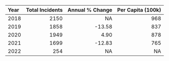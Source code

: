 |Year | Total Incidents| Annual % Change| Per Capita (100k)|
|:----|---------------:|---------------:|-----------------:|
|2018 |            2150|              NA|               968|
|2019 |            1858|          -13.58|               837|
|2020 |            1949|            4.90|               878|
|2021 |            1699|          -12.83|               765|
|2022 |             254|              NA|                NA|
